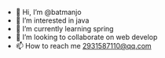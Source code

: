 - 👋 Hi, I’m @batmanjo
- 👀 I’m interested in java 
- 🌱 I’m currently learning spring
- 💞️ I’m looking to collaborate on web develop
- 📫 How to reach me 2931587110@qq.com
<!---
batmanjo/batmanjo is a ✨ special ✨ repository because its `README.md` (this file) appears on your GitHub profile.
You can click the Preview link to take a look at your changes.
--->
